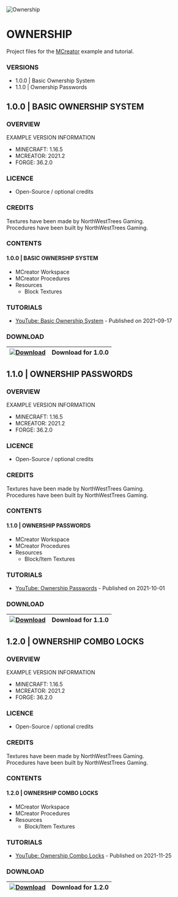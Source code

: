![Ownership](https://i.imgur.com/Zrw0WbP.png)
# OWNERSHIP
Project files for the [MCreator](https://mcreator.net/) example and tutorial.

### VERSIONS
* 1.0.0 | Basic Ownership System
* 1.1.0 | Ownership Passwords

## 1.0.0 | BASIC OWNERSHIP SYSTEM
### OVERVIEW
EXAMPLE VERSION INFORMATION

* MINECRAFT: 1.16.5
* MCREATOR: 2021.2
* FORGE: 36.2.0

### LICENCE
- Open-Source / optional credits

### CREDITS
Textures have been made by NorthWestTrees Gaming.    
Procedures have been built by NorthWestTrees Gaming.

### CONTENTS
#### 1.0.0 | BASIC OWNERSHIP SYSTEM
* MCreator Workspace
* MCreator Procedures
* Resources
    * Block Textures

### TUTORIALS
* [YouTube: Basic Ownership System](https://youtu.be/qPND2dPiO5A) - Published on 2021-09-17

### DOWNLOAD
| [![Download](https://i.imgur.com/Xcxx2Gr.png)](https://github.com/MCreator-Examples/Ownership/files/7180053/Ownership.zip) | Download for 1.0.0 |
| --- | --- |

## 1.1.0 | OWNERSHIP PASSWORDS
### OVERVIEW 
EXAMPLE VERSION INFORMATION

* MINECRAFT: 1.16.5
* MCREATOR: 2021.2
* FORGE: 36.2.0

### LICENCE
- Open-Source / optional credits

### CREDITS
Textures have been made by NorthWestTrees Gaming.    
Procedures have been built by NorthWestTrees Gaming.

### CONTENTS
#### 1.1.0 | OWNERSHIP PASSWORDS
* MCreator Workspace
* MCreator Procedures
* Resources
    * Block/Item Textures

### TUTORIALS
* [YouTube: Ownership Passwords](https://youtu.be/3gmFruTGCU4) - Published on 2021-10-01

### DOWNLOAD
| [![Download](https://i.imgur.com/Xcxx2Gr.png)](https://github.com/MCreator-Examples/Ownership/releases/download/1.1.0/Ownership_Passwords.zip) | Download for 1.1.0 |
| --- | --- |

## 1.2.0 | OWNERSHIP COMBO LOCKS
### OVERVIEW 
EXAMPLE VERSION INFORMATION

* MINECRAFT: 1.16.5
* MCREATOR: 2021.2
* FORGE: 36.2.0

### LICENCE
- Open-Source / optional credits

### CREDITS
Textures have been made by NorthWestTrees Gaming.    
Procedures have been built by NorthWestTrees Gaming.

### CONTENTS
#### 1.2.0 | OWNERSHIP COMBO LOCKS
* MCreator Workspace
* MCreator Procedures
* Resources
    * Block/Item Textures

### TUTORIALS
* [YouTube: Ownership Combo Locks](https://youtu.be/C9eVts6bits) - Published on 2021-11-25

### DOWNLOAD
| [![Download](https://i.imgur.com/Xcxx2Gr.png)](https://github.com/MCreator-Examples/Ownership/releases/download/1.2.0/ownership_combo_lock_files.zip) | Download for 1.2.0 |
| --- | --- |
